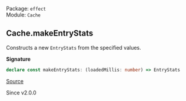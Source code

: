 Package: `effect`<br />
Module: `Cache`<br />

## Cache.makeEntryStats

Constructs a new `EntryStats` from the specified values.

**Signature**

```ts
declare const makeEntryStats: (loadedMillis: number) => EntryStats
```

[Source](https://github.com/Effect-TS/effect/tree/main/packages/effect/src/Cache.ts#L269)

Since v2.0.0